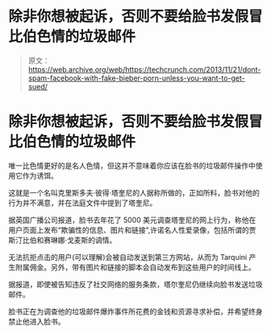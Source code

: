 # 除非你想被起诉，否则不要给脸书发假冒比伯色情的垃圾邮件

> 原文：<https://web.archive.org/web/https://techcrunch.com/2013/11/21/dont-spam-facebook-with-fake-bieber-porn-unless-you-want-to-get-sued/>

# 除非你想被起诉，否则不要给脸书发假冒比伯色情的垃圾邮件

唯一比色情更好的是名人色情，但这并不意味着你应该在脸书的垃圾邮件操作中使用它作为诱饵。

这就是一个名叫克里斯多夫·彼得·塔奎尼的人据称所做的，正如所料，脸书对他的行为并不满意，并在法庭文件中提到了塔奎尼。

据英国广播公司报道，脸书去年花了 5000 美元调查塔奎尼的网上行为，称他在用户页面上发布“欺骗性的信息、图片和链接”,许诺名人性爱录像，包括所谓的贾斯汀比伯和赛琳娜·戈麦斯的调情。

无法抗拒点击的用户(可以理解)会被自动发送到第三方网站，从而为 Tarquini 产生附属佣金。另外，带有图片和链接的脚本会自动发布到这些用户的时间线上。

据报道，即使被告知违反了社交网络的服务条款，塔尔奎尼仍继续向脸书发送垃圾邮件。

脸书正在为调查他的垃圾邮件爆炸事件所花费的金钱和资源寻求补偿，并希望终身禁止他进入脸书。